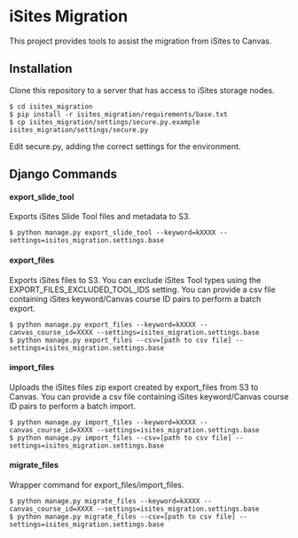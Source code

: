 # iSites Migration

This project provides tools to assist the migration from iSites to Canvas.

## Installation

Clone this repository to a server that has access to iSites storage nodes.

    $ cd isites_migration
    $ pip install -r isites_migration/requirements/base.txt
    $ cp isites_migration/settings/secure.py.example isites_migration/settings/secure.py
    
Edit secure.py, adding the correct settings for the environment.

## Django Commands

#### export_slide_tool

Exports iSites Slide Tool files and metadata to S3.

    $ python manage.py export_slide_tool --keyword=kXXXX --settings=isites_migration.settings.base

#### export_files

Exports iSites files to S3. You can exclude iSites Tool types using the EXPORT_FILES_EXCLUDED_TOOL_IDS setting. You can provide 
a csv file containing iSites keyword/Canvas course ID pairs to perform a batch export.

    $ python manage.py export_files --keyword=kXXXX --canvas_course_id=XXXX --settings=isites_migration.settings.base
    $ python manage.py export_files --csv=[path to csv file] --settings=isites_migration.settings.base

#### import_files

Uploads the iSites files zip export created by export_files from S3 to Canvas. You can provide a csv file containing iSites
keyword/Canvas course ID pairs to perform a batch import.

    $ python manage.py import_files --keyword=kXXXX --canvas_course_id=XXXX --settings=isites_migration.settings.base
    $ python manage.py import_files --csv=[path to csv file] --settings=isites_migration.settings.base

#### migrate_files

Wrapper command for export_files/import_files.

    $ python manage.py migrate_files --keyword=kXXXX --canvas_course_id=XXXX --settings=isites_migration.settings.base
    $ python manage.py migrate_files --csv=[path to csv file] --settings=isites_migration.settings.base
